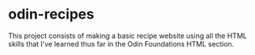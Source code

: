 # odin-recipes
This project consists of making a basic recipe website using all the HTML skills that I've learned thus far in the Odin Foundations HTML section.